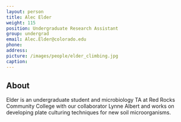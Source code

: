 ```yaml
---
layout: person
title: Alec Elder
weight: 115
position: Undergraduate Research Assistant
group: undergrad
email: Alec.Elder@colorado.edu
phone:
address:
picture: /images/people/elder_climbing.jpg
caption:  
---
```


## About

Elder is an undergraduate student and microbiology TA at Red Rocks Community College with our collaborator Lynne Albert and works on developing plate culturing techniques for new soil microorganisms.
